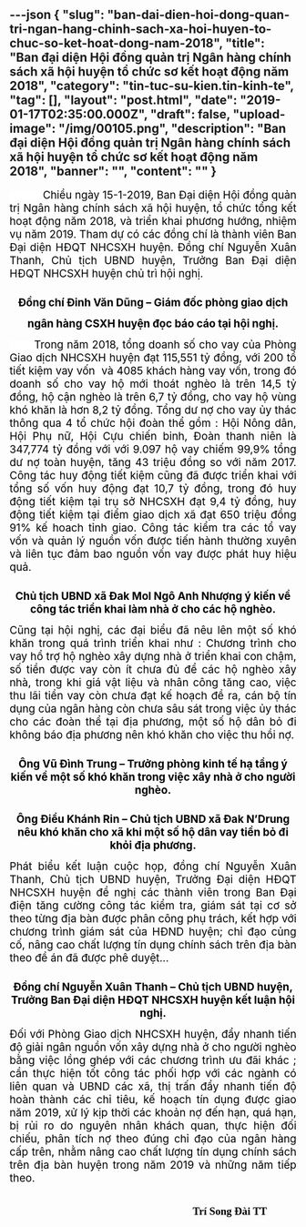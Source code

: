 ---json
{
    "slug": "ban-dai-dien-hoi-dong-quan-tri-ngan-hang-chinh-sach-xa-hoi-huyen-to-chuc-so-ket-hoat-dong-nam-2018",
    "title": "Ban đại diện Hội đồng quản trị Ngân hàng chính sách xã hội huyện tổ chức sơ kết hoạt động năm 2018",
    "category": "tin-tuc-su-kien.tin-kinh-te",
    "tag": [],
    "layout": "post.html",
    "date": "2019-01-17T02:35:00.000Z",
    "draft": false,
    "upload-image": "/img/00105.png",
    "description": "Ban đại diện Hội đồng quản trị Ngân hàng chính sách xã hội huyện tổ chức sơ kết hoạt động năm 2018",
    "banner": "",
    "__content__": ""
}
---
<p style="text-align:justify"><span style="background-color:white"><span style="font-size:14.0pt"><span style="color:black">&nbsp; &nbsp; &nbsp; &nbsp; &nbsp; &nbsp;Chiều ng&agrave;y 15-1-2019, Ban Đại diện Hội đồng quản trị Ng&acirc;n h&agrave;ng ch&iacute;nh s&aacute;ch x&atilde; hội huyện, tổ chức tổng kết hoạt động năm 2018, v&agrave; triển khai phương hướng, nhiệm vụ năm 2019. Tham dự c&oacute; c&aacute;c đồng ch&iacute; l&agrave; th&agrave;nh vi&ecirc;n Ban Đại diện HĐQT NHCSXH huyện. Đồng ch&iacute; Nguyễn Xu&acirc;n Thanh, Chủ tịch UBND huyện, Trưởng Ban Đại diện HĐQT NHCSXH huyện chủ tr&igrave; hội nghị.</span></span></span></p>

<p style="text-align:justify"><img alt="" src="/img/00101.png" /></p>

<p style="text-align:center"><span style="background-color:white"><strong><span style="font-size:14.0pt"><span style="color:black">Đồng ch&iacute; Đinh Văn Dũng &ndash; Gi&aacute;m đốc ph&ograve;ng giao dịch</span></span></strong></span></p>

<p style="text-align:center"><span style="background-color:white"><strong><span style="font-size:14.0pt"><span style="color:black">ng&acirc;n h&agrave;ng CSXH huyện đọc b&aacute;o c&aacute;o tại hội nghị.</span></span></strong></span></p>

<p style="margin-left:0in; margin-right:0in; text-align:justify"><span style="background-color:white"><span style="font-size:14.0pt"><span style="color:black">&nbsp;&nbsp;&nbsp;&nbsp;&nbsp;&nbsp; Trong năm 2018, tổng doanh số cho vay của Ph&ograve;ng Giao dịch NHCSXH huyện đạt 115,551 tỷ đồng, với 200 tổ tiết kiệm vay vốn &nbsp;v&agrave; 4085 kh&aacute;ch h&agrave;ng vay vốn, trong đ&oacute; doanh số cho vay hộ mới tho&aacute;t ngh&egrave;o l&agrave; tr&ecirc;n 14,5 tỷ đồng, hộ cận ngh&egrave;o l&agrave; tr&ecirc;n 6,7 tỷ đồng, cho vay hộ v&ugrave;ng kh&oacute; khăn l&agrave; hơn 8,2 tỷ đồng. Tổng dư nợ cho vay ủy th&aacute;c th&ocirc;ng qua 4 tổ chức hội đo&agrave;n thể gồm : Hội N&ocirc;ng d&acirc;n, Hội Phụ nữ, Hội Cựu chiến binh, Đo&agrave;n thanh ni&ecirc;n l&agrave; 347,774 tỷ đồng với với 9.097 hộ vay chiếm 99,9% tổng dư nợ to&agrave;n huyện, tăng 43 triệu đồng so với năm 2017. C&ocirc;ng t&aacute;c huy động tiết kiệm cũng đ&atilde; được triển khai với tổng số vốn huy động đạt 10,7 tỷ đồng, trong đ&oacute; huy động tiết kiệm tại trụ sở NHCSXH đạt 9,4 tỷ đồng, huy động tiết kiệm tại điểm giao dịch x&atilde; đạt 650 triệu đồng 91% kế hoach tỉnh giao. C&ocirc;ng t&aacute;c kiểm tra c&aacute;c tổ vay vốn v&agrave; quản l&yacute; nguồn vốn được tiến h&agrave;nh thường xuy&ecirc;n v&agrave; li&ecirc;n tục đảm bao nguồn vốn vay được ph&aacute;t huy hiệu quả. </span></span></span></p>

<p style="margin-left:0in; margin-right:0in; text-align:justify"><img alt="" src="/img/00102.png" /></p>

<p style="margin-left:0in; margin-right:0in; text-align:center"><span style="background-color:white"><strong><span style="font-size:14.0pt"><span style="color:black">Chủ tịch UBND x&atilde; Đak Mol Ng&ocirc; Anh Nhượng &yacute; kiến về c&ocirc;ng t&aacute;c triển khai l&agrave;m nh&agrave; ở cho c&aacute;c hộ ngh&egrave;o.</span></span></strong></span></p>

<p style="margin-left:0in; margin-right:0in; text-align:justify"><span style="background-color:white"><span style="font-size:14.0pt"><span style="color:black">Cũng tại hội nghị, c&aacute;c đại biểu đ&atilde; n&ecirc;u l&ecirc;n một số kh&oacute; khăn trong qu&aacute; tr&igrave;nh triển khai như : Chương tr&igrave;nh cho vay hổ trợ hộ ngh&egrave;o x&acirc;y dựng nh&agrave; ở triển khai con chậm, số tiền được vay c&ograve;n &iacute;t chưa đủ để c&aacute;c hộ ngh&egrave;o x&acirc;y nh&agrave;, trong khi gi&aacute; vật liệu v&agrave; nh&acirc;n c&ocirc;ng tăng cao, việc thu l&atilde;i tiền vay c&ograve;n chưa đạt kế hoạch đề ra, c&aacute;n bộ t&iacute;n dụng của ng&acirc;n h&agrave;ng c&ograve;n chưa s&acirc;u s&aacute;t trong việc ủy th&aacute;c cho c&aacute;c đo&agrave;n thể tại địa phương, một số hộ d&acirc;n bỏ đi kh&ocirc;ng b&aacute;o địa phương n&ecirc;n kh&oacute; khăn cho việc thu hồi nợ.</span></span></span></p>

<p style="margin-left:0in; margin-right:0in; text-align:justify"><img alt="" src="/img/00103.png" /></p>

<p style="margin-left:0in; margin-right:0in; text-align:center"><span style="background-color:white"><strong><span style="font-size:14.0pt"><span style="color:black">&Ocirc;ng Vũ Đ&igrave;nh Trung &ndash; Trưởng ph&ograve;ng kinh tế hạ tầng &yacute; kiến về một số kh&oacute; khăn trong việc x&acirc;y nh&agrave; ở cho người ngh&egrave;o.</span></span></strong></span></p>

<p style="margin-left:0in; margin-right:0in; text-align:justify"><img alt="" src="/img/00104.png" /></p>

<p style="margin-left:0in; margin-right:0in; text-align:center"><span style="background-color:white"><strong><span style="font-size:14.0pt"><span style="color:black">&Ocirc;ng Điểu Kh&aacute;nh Rin &ndash; Chủ tịch UBND x&atilde; Đak N&rsquo;Drung n&ecirc;u kh&oacute; khăn cho x&atilde; khi một số hộ d&acirc;n vay tiền bỏ đi khỏi địa phương.</span></span></strong></span></p>

<p style="margin-left:0in; margin-right:0in; text-align:justify"><span style="background-color:white"><span style="font-size:14.0pt"><span style="color:black">Ph&aacute;t biểu kết luận cuộc họp, đồng ch&iacute; Nguyễn Xu&acirc;n Thanh, Chủ tịch UBND huyện, Trưởng Đại diện HĐQT NHCSXH huyện đề nghị c&aacute;c th&agrave;nh vi&ecirc;n trong Ban Đại điện tăng cường c&ocirc;ng t&aacute;c kiểm tra, gi&aacute;m s&aacute;t tại cơ sở theo từng địa b&agrave;n được ph&acirc;n c&ocirc;ng phụ tr&aacute;ch, kết hợp với chương tr&igrave;nh gi&aacute;m s&aacute;t của HĐND huyện; chỉ đạo củng cố, n&acirc;ng cao chất lượng t&iacute;n dụng ch&iacute;nh s&aacute;ch tr&ecirc;n địa b&agrave;n theo đề &aacute;n đ&atilde; được ph&ecirc; duyệt... </span></span></span></p>

<p style="margin-left:0in; margin-right:0in; text-align:justify"><img alt="" src="/img/00105.png" /></p>

<p style="margin-left:0in; margin-right:0in; text-align:center"><span style="background-color:white"><strong><span style="font-size:14.0pt"><span style="color:black">Đồng ch&iacute; Nguyễn Xu&acirc;n Thanh &ndash; Chủ tịch UBND huyện, Trưởng Ban Đại diện HĐQT NHCSXH huyện kết luận hội nghị.</span></span></strong></span></p>

<p style="margin-left:0in; margin-right:0in; text-align:justify"><span style="background-color:white"><span style="font-size:14.0pt"><span style="color:black">Đối với Ph&ograve;ng Giao dịch NHCSXH huyện, đẩy nhanh tiến độ giải ng&acirc;n nguồn vốn x&acirc;y dựng nh&agrave; ở cho người ngh&egrave;o bằng việc lồng gh&eacute;p với c&aacute;c chương tr&igrave;nh ưu đ&atilde;i kh&aacute;c ; cần thực hiện tốt c&ocirc;ng t&aacute;c phối hợp với c&aacute;c ng&agrave;nh c&oacute; li&ecirc;n quan v&agrave; UBND c&aacute;c x&atilde;, thị trấn đẩy nhanh tiến độ ho&agrave;n th&agrave;nh c&aacute;c chỉ ti&ecirc;u, kế hoạch t&iacute;n dụng được giao năm 2019, xử l&yacute; kịp thời c&aacute;c khoản nợ đến hạn, qu&aacute; hạn, bị rủi ro do nguy&ecirc;n nh&acirc;n kh&aacute;ch quan, thực hiện đối chiếu, ph&acirc;n t&iacute;ch nợ theo đ&uacute;ng chỉ đạo của ng&acirc;n h&agrave;ng cấp tr&ecirc;n, nhằm n&acirc;ng cao chất lượng t&iacute;n dụng ch&iacute;nh s&aacute;ch tr&ecirc;n địa b&agrave;n huyện trong năm 2019 v&agrave; những năm tiếp theo.</span></span></span></p>

<p><strong><span style="font-size:14.0pt"><span style="font-family:&quot;Times New Roman&quot;,&quot;serif&quot;"><span style="color:black">&nbsp; &nbsp; &nbsp; &nbsp; &nbsp; &nbsp; &nbsp; &nbsp; &nbsp; &nbsp; &nbsp; &nbsp; &nbsp; &nbsp; &nbsp; &nbsp; &nbsp; &nbsp; &nbsp; &nbsp; &nbsp; &nbsp; &nbsp; &nbsp; &nbsp; &nbsp; &nbsp; &nbsp; &nbsp; &nbsp; &nbsp; &nbsp; &nbsp; &nbsp; &nbsp; &nbsp; &nbsp; &nbsp; &nbsp; &nbsp; &nbsp; &nbsp; &nbsp; &nbsp; &nbsp; &nbsp; &nbsp; &nbsp; &nbsp; &nbsp; &nbsp; &nbsp; &nbsp; &nbsp; &nbsp; &nbsp; &nbsp; &nbsp; &nbsp; &nbsp; &nbsp; &nbsp; &nbsp; &nbsp; &nbsp; &nbsp; &nbsp; &nbsp; &nbsp; &nbsp; &nbsp; &nbsp; &nbsp; &nbsp; &nbsp; &nbsp; &nbsp; &nbsp; &nbsp; &nbsp; &nbsp; &nbsp; &nbsp; &nbsp; &nbsp; &nbsp; &nbsp; &nbsp; &nbsp;Tr&iacute; Song Đ&agrave;i TT</span></span></span></strong></p>
